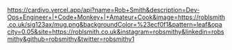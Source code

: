 https://cardivo.vercel.app/api?name=Rob+Smith&description=Dev-Ops+Engineer+|+Code+Monkey+|+Amateur+Cook&image=https://roblsmith.co.uk/sig123ax/mug.png&backgroundColor=%23ecf0f1&pattern=leaf&opacity=0.05&site=https://roblsmith.co.uk&instagram=robsmithy&linkedin=robsmithy&github=robsmithy&twitter=robsmithy1
